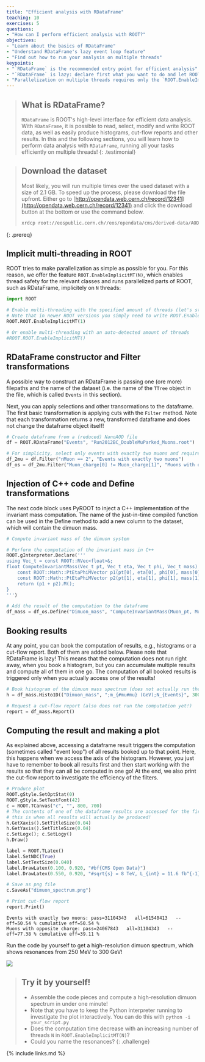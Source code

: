 ```yaml
---
title: "Efficient analysis with RDataFrame"
teaching: 10
exercises: 5
questions:
- "How can I perform efficient analysis with ROOT?"
objectives:
- "Learn about the basics of RDataFrame"
- "Understand RDataFrame's lazy event loop feature"
- "Find out how to run your analysis on multiple threads"
keypoints:
- "`RDataFrame` is the recommended entry point for efficient analysis"
- "`RDataFrame` is lazy: declare first what you want to do and let ROOT run all of your tasks as efficiently as possible in one go, in parallel!"
- "Parallelization on multiple threads requires only the `ROOT.EnableImplicitMT()` statement"
---
```


> ## What is RDataFrame?
> `RDataFrame` is ROOT's high-level interface for efficient data analysis. With `RDataFrame`, it is possible to read, select, modify and write ROOT data, as well as easily produce histograms, cut-flow reports and other results. In this and the following sections, you will learn how to perform data analysis with `RDataFrame`, running all your tasks efficiently on multiple threads!
{: .testimonial}

> ## Download the dataset
> Most likely, you will run multiple times over the used dataset with a size of 2.1 GB. To speed up the process, please download the file upfront. Either go to [http://opendata.web.cern.ch/record/12341](http://opendata.web.cern.ch/record/12341) and click the download button at the bottom or use the command below.
>
> ```bash
> xrdcp root://eospublic.cern.ch//eos/opendata/cms/derived-data/AOD2NanoAODOutreachTool/Run2012BC_DoubleMuParked_Muons.root .
> ```
{: .prereq}

## Implicit multi-threading in ROOT

ROOT tries to make parallelization as simple as possible for you. For this reason, we offer the feature `ROOT.EnableImplicitMT(N)`, which enables thread safety for the relevant classes and runs parallelized parts of ROOT, such as RDataFrame, implicitely on `N` threads:

```python
import ROOT

# Enable multi-threading with the specified amount of threads (let's start with just one)
# Note that in newer ROOT versions you simply need to write ROOT.EnableImplicitMT()
ROOT.ROOT.EnableImplicitMT(1)

# Or enable multi-threading with an auto-detected amount of threads
#ROOT.ROOT.EnableImplicitMT()
```

## RDataFrame constructor and Filter transformations

A possible way to construct an RDataFrame is passing one (ore more) filepaths and the name of the dataset (i.e. the name of the `TTree` object in the file, which is called `Events` in this section).

Next, you can apply selections and other transormations to the dataframe. The first basic transformation is applying cuts with the `Filter` method. Note that each transformation returns a new, transformed dataframe and does not change the dataframe object itself!

```python
# Create dataframe from a (reduced) NanoAOD file
df = ROOT.RDataFrame("Events", "Run2012BC_DoubleMuParked_Muons.root")

# For simplicity, select only events with exactly two muons and require opposite charge
df_2mu = df.Filter("nMuon == 2", "Events with exactly two muons")
df_os = df_2mu.Filter("Muon_charge[0] != Muon_charge[1]", "Muons with opposite charge")
```

## Injection of C++ code and Define transformations

The next code block uses PyROOT to inject a C++ implementation of the invariant mass computation. The name of the just-in-time compiled function can be used in the Define method to add a new column to the dataset, which will contain the dimuon mass.

```python
# Compute invariant mass of the dimuon system

# Perform the computation of the invariant mass in C++
ROOT.gInterpreter.Declare('''
using Vec_t = const ROOT::RVec<float>&;
float ComputeInvariantMass(Vec_t pt, Vec_t eta, Vec_t phi, Vec_t mass) {
    const ROOT::Math::PtEtaPhiMVector p1(pt[0], eta[0], phi[0], mass[0]);
    const ROOT::Math::PtEtaPhiMVector p2(pt[1], eta[1], phi[1], mass[1]);
    return (p1 + p2).M();
}
''')

# Add the result of the computation to the dataframe
df_mass = df_os.Define("Dimuon_mass", "ComputeInvariantMass(Muon_pt, Muon_eta, Muon_phi, Muon_mass)")
```

## Booking results

At any point, you can book the computation of results, e.g., histograms or a cut-flow report. Both of them are added below. Please note that RDataFrame is lazy! This means that the computation does not run right away, when you book a histogram, but you can accumulate multiple results and compute all of them in one go. The computation of all booked results is triggered only when you actually access one of the results!

```python
# Book histogram of the dimuon mass spectrum (does not actually run the computation!)
h = df_mass.Histo1D(("Dimuon_mass", ";m_{#mu#mu} (GeV);N_{Events}", 30000, 0.25, 300), "Dimuon_mass")

# Request a cut-flow report (also does not run the computation yet!)
report = df_mass.Report()
```

## Computing the result and making a plot

As explained above, accessing a dataframe result triggers the computation (sometimes called "event loop") of all results booked up to that point. Here, this happens when we access the axis of the histogram. However, you just have to remember to book all results first and then start working with the results so that they can all be computed in one go! At the end, we also print the cut-flow report to investigate the efficiency of the filters.

```python
# Produce plot
ROOT.gStyle.SetOptStat(0)
ROOT.gStyle.SetTextFont(42)
c = ROOT.TCanvas("c", "", 800, 700)
# The contents of one of the dataframe results are accessed for the first time here:
# this is when all results will actually be produced!
h.GetXaxis().SetTitleSize(0.04)
h.GetYaxis().SetTitleSize(0.04)
c.SetLogx(); c.SetLogy()
h.Draw()

label = ROOT.TLatex()
label.SetNDC(True)
label.SetTextSize(0.040)
label.DrawLatex(0.100, 0.920, "#bf{CMS Open Data}")
label.DrawLatex(0.550, 0.920, "#sqrt{s} = 8 TeV, L_{int} = 11.6 fb^{-1}")

# Save as png file
c.SaveAs("dimuon_spectrum.png")

# Print cut-flow report
report.Print()
```

```
Events with exactly two muons: pass=31104343   all=61540413   -- eff=50.54 % cumulative eff=50.54 %
Muons with opposite charge: pass=24067843   all=31104343   -- eff=77.38 % cumulative eff=39.11 %
```

Run the code by yourself to get a high-resolution dimuon spectrum, which shows resonances from 250 MeV to 300 GeV!

![](../fig/dimuon_spectrum.png)

> ## Try it by yourself!
> - Assemble the code pieces and compute a high-resolution dimuon spectrum in under one minute!
> - Note that you have to keep the Python interpreter running to investigate the plot interactively. You can do this with `python -i your_script.py`
> - Does the computation time decrease with an increasing number of threads `N` in `ROOT.EnableImplicitMT(N)`?
> - Could you name the resonances?
{: .challenge}


{% include links.md %}
